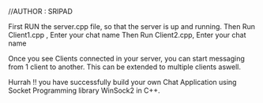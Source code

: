 //AUTHOR : SRIPAD

First RUN the server.cpp file, so that the server is up and running.
Then Run Client1.cpp , Enter your chat name 
Then Run Client2.cpp, Enter your chat name

Once you see Clients connected in your server, you can start messaging from 1 client to another.
This can be extended to multiple clients aswell.

Hurrah !! you have successfully build your own Chat Application using Socket Programming library WinSock2 in C++.
